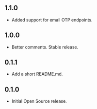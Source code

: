 ## 1.1.0

* Added support for email OTP endpoints.

## 1.0.0

* Better comments. Stable release.

## 0.1.1

* Add a short README.md.

## 0.1.0

* Initial Open Source release.
